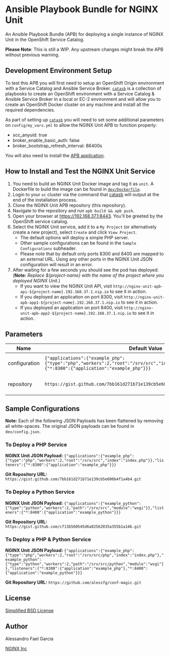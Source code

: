 # Ansible Playbook Bundle for NGINX Unit

An Ansible Playbook Bundle (APB) for deploying a single instance of NGINX Unit in the OpenShift Service Catalog.

**Please Note**: This is still a WIP. Any upstream changes might break the APB without previous warning.

## Development Environment Setup

To test this APB you will first need to setup an OpenShift Origin environment with a Service Catalog and Ansible Service Broker. [`catasb`](https://github.com/fusor/catasb) is a collection of playbooks to create an OpenShift environment with a Service Catalog & Ansible Service Broker in a local or EC-2 environment and will allow you to create an OpenShift Docker cluster on any machine and install all the required dependencies.

As part of setting up [`catasb`](https://github.com/fusor/catasb) you will need to set some additional parameters on `config/my_vars.yml` to allow the NGINX Unit APB to function properly:
* scc_anyuid: true
* broker_enable_basic_auth: false
* broker_bootstrap_refresh_interval: 86400s

You will also need to install the [APB application](https://github.com/fusor/ansible-playbook-bundle).

## How to Install and Test the NGINX Unit Service

1. You need to build an NGINX Unit Docker image and tag it as `unit`. A Dockerfile to build the image can be found in [`dev/Dockerfile`](https://github.com/nginxinc/nginx-unit-apb/blob/master/dev/Dockerfile).
2. Login to your `oc` cluster via the command that [catasb](https://github.com/fusor/catasb) will output at the end of the installation process.
3. Clone the NGINX Unit APB repository (this repository).
4. Navigate to the repository and run `apb build && apb push`.
5. Open your browser at https://192.168.37.1:8443. You'll be greeted by the OpenShift service catalog.
6. Select the NGINX Unit service, add it to a `My Project` (or alternatively create a new project), select `Create` and click `View Project`.
    * The default options will deploy a simple PHP server.
    * Other sample configurations can be found in the `Sample Configurations` subheader.
    * Please note that by default only ports 8300 and 8400 are mapped to an external URL. Using any other ports in the NGINX Unit JSON configuration will result in an error.
7. After waiting for a few seconds you should see the pod has deployed. (**Note:** *Replace ${project-name} with the name of the project where you deployed NGINX Unit*.)
    * If you want to view the NGINX Unit API, visit `http://nginx-unit-apb-api-${project-name}.192.168.37.1.nip.io` to see it in action.
    * If you deployed an application on port 8300, visit `http://nginx-unit-apb-app1-${project-name}.192.168.37.1.nip.io` to see it in action.
    * If you deployed an application on port 8400, visit `http://nginx-unit-apb-app2-${project-name}.192.168.37.1.nip.io` to see it in action.

## Parameters

Name | Default Value | Required | Description
---|---|---|---
configuration | `{"applications":{"example_php":{"type":"php","workers":2,"root":"/srv/src","index":"index.php"}},"listeners":{"*:8300":{"application":"example_php"}}}` | Yes | NGINX Unit JSON Payload
repository | `https://gist.github.com/7bb161d271b71e139cb5e606b4f1a4b4.git` | Yes | Git Repository URL

## Sample Configurations

**Note:** Each of the following JSON Payloads has been flattened by removing all white-spaces. The original JSON payloads can be found in `dev/config.json`.

### To Deploy a PHP Service

**NGINX Unit JSON Payload:** `{"applications":{"example_php":{"type":"php","workers":2,"root":"/srv/src","index":"index.php"}},"listeners":{"*:8300":{"application":"example_php"}}}`

**Git Repository URL:** `https://gist.github.com/7bb161d271b71e139cb5e606b4f1a4b4.git`

### To Deploy a Python Service

**NGINX Unit JSON Payload:** `{"applications":{"example_python":{"type":"python","workers":2,"path":"/srv/src","module":"wsgi"}},"listeners":{"*:8400":{"application":"example_python"}}}`

**Git Repository URL:** `https://gist.github.com/cf13b560545d6a82562035a355b1a14b.git`

### To Deploy a PHP & Python Service

**NGINX Unit JSON Payload:** `{"applications":{"example_php":{"type":"php","workers":2,"root":"/srv/src/php","index":"index.php"},"example_python":{"type":"python","workers":2,"path":"/srv/src/python","module":"wsgi"}},"listeners":{"*:8300":{"application":"example_php"},"*:8400":{"application":"example_python"}}}`

**Git Repository URL:** `https://github.com/alessfg/conf-magic.git`

## License

[Simplified BSD License](https://github.com/nginxinc/nginx-unit-apb/blob/master/LICENSE)

## Author

Alessandro Fael Garcia

[NGINX Inc](https://www.nginx.com/)
